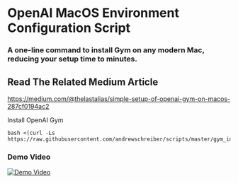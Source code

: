 # OpenAI MacOS Environment Configuration Script

### A one-line command to install Gym on any modern Mac, reducing your setup time to minutes.

## Read The Related Medium Article
https://medium.com/@thelastalias/simple-setup-of-openai-gym-on-macos-287cf0194ac2

Install OpenAI Gym
```
bash <(curl -Ls https://raw.githubusercontent.com/andrewschreiber/scripts/master/gym_installer.sh)

```
### Demo Video
[![Demo Video](https://img.youtube.com/vi/7yi0P8NQK98/0.jpg)](https://youtu.be/7yi0P8NQK98)
